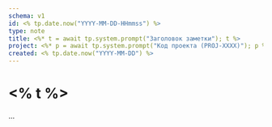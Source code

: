 ```yaml
---
schema: v1
id: <% tp.date.now("YYYY-MM-DD-HHmmss") %>
type: note
title: <%* t = await tp.system.prompt("Заголовок заметки"); t %>
project: <%* p = await tp.system.prompt("Код проекта (PROJ-XXXX)"); p %>
created: <% tp.date.now("YYYY-MM-DD") %>
---
```

# <% t %>

…
